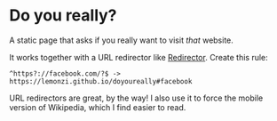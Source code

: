 # Do you really?

A static page that asks if you really want to visit *that* website.

It works together with a URL redirector like [Redirector](https://chrome.google.com/webstore/detail/redirector/pajiegeliagebegjdhebejdlknciafen). Create this rule:

```
^https?://facebook.com/?$ -> https://lemonzi.github.io/doyoureally#facebook
```

URL redirectors are great, by the way! I also use it to force the mobile version of Wikipedia, which I find easier to read.
